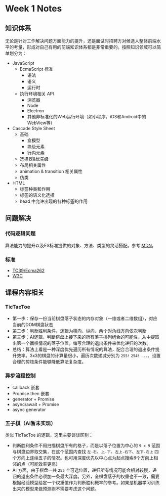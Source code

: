 # Week 1 Notes

## 知识体系

无论是针对工作解决问题方面能力的提升，还是面试时招聘方对候选人整体前端水平的考量，形成对自己有用的前端知识体系都是非常重要的。按照知识领域可以简单划分为：

- JavaScript
    - EcmaScript 标准
        - 语法
        - 语义
        - 运行时
    - 执行环境相关 API
        - 浏览器
        - Node
        - Electron
        - 其他非标准化的Web运行环境（如小程序，iOS和Android中的WebView等）
- Cascade Style Sheet
    - 基础
        - 盒模型
        - 块级元素
        - 行内元素
    - 选择器&优先级
    - 布局相关属性
    - animation & transition 相关属性
    - 伪类
- HTML
    - 标签种类和作用
    - 标签的语义化选择
    - head 中允许出现的各种标签的作用

## 问题解决

### 代码逻辑问题

算法能力的提升以及ES标准提供的对象、方法、类型的灵活搭配。参考 [MDN](https://developer.mozilla.org/)。

### 标准
- [TC39/Ecma262](https://tc39.es/ecma262/)
- [W3C](https://www.w3.org/)

## 课程内容相关

### TicTacToe
- 第一步：保存一份当前棋盘落子状态的内存对象（一维或者二维数组），对应当前的DOM棋盘状态
- 第二步：判断胜利条件，逻辑为横向、纵向、两个对角线方向依次判断
- 第三步：AI逻辑，判断棋盘上接下来的所有落子排列组合的可能性，从中提取出第一个赢棋情况的落子位置。编写合理的退出条件来优化递归的次数。
- 总结：算法上看是一种深度优先遍历所有情况的算法，配合合理的退出条件提升效率。3x3的棋盘的计算量很小，遍历次数递减分别为 `255!` `254!` `...`。设置合理的剪枝条件能够降低算法复杂度。

### 异步流程控制
- callback 嵌套
- Promise.then 嵌套
- generator + Promise
- async/await + Promise
- async generator

### 五子棋（AI暂未实现）

类似 TicTacToe 的逻辑，这里主要谈谈区别：

- 判断胜利条件不用扫描棋盘所有的格子，而是以落子位置为中心的 `9 x 9` 范围与棋盘边界取交集，在这个范围内查找 `左-右`、`上-下`、`左上-右下`、`左下-右上` 四个方向上连续五子的情况。也可用深度优先以中心点为起点搜索8个方向上相邻的点（可能效率更高）
- AI 方面，由于棋盘一共 `255` 个可选位置，递归所有情况可能会相对较慢，递归的退出条件必须加一条最大深度。另外，全棋盘落子的权重也不一致，需要根据经验模型给定一个权重值作为判断胜利概率的参考。如果是机器学习训练出来的模型来做预测则不需要考虑这个问题。
